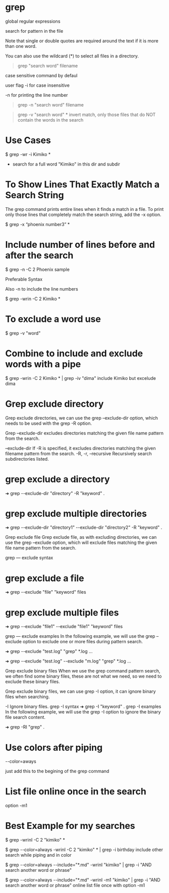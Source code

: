# grep 
global regular expressions

search for pattern in the file

Note that single or double quotes are required around the text if it is more than one word.

You can also use the wildcard (*) to select all files in a directory.

> grep "search word" filename

case sensitive command by defaul

user flag -i for case insensitive

-n for printing the line number

> grep -n "search word" filename

> grep -v "search word" * 
invert match, only those files that do NOT contain the words in the search

# Use Cases

$ grep -wr -i Kimiko *
- search for a full word "Kimiko" in this dir and subdir 

# To Show Lines That Exactly Match a Search String
The grep command prints entire lines when it finds a match in a file. To print only those lines that completely match the search string, add the -x option.

$ grep -x “phoenix number3” *

# Include number of lines before and after the search 

$ grep -n -C 2 Phoenix sample

Preferable Syntax

Also
-n to include the line numbers

$ grep -wrin -C 2 Kimiko *

# To exclude a word use
$ grep -v "word"

# Combine to include and exclude words with a pipe

$ grep -wrin -C 2 Kimiko * | grep -iv "dima"
include Kimiko but excelude dima 

# Grep exclude directory

Grep exclude directories, we can use the grep –exclude-dir option, which needs to be used with the grep -R option.

Grep –exclude-dir excludes directories matching the given file name pattern from the search.

–exclude-dir
If -R is specified, it excludes directories matching the given filename pattern from the search.
-R, -r, –recursive
Recursively search subdirectories listed.

# grep exclude a directory
➜  grep --exclude-dir "directory" -R "keyword" .

# grep exclude multiple directories
➜  grep --exclude-dir "directory1" --exclude-dir "directory2" -R "keyword" .

Grep exclude file
Grep exclude file, as with excluding directories, we can use the grep –exclude option, which will exclude files matching the given file name pattern from the search.

grep — exclude syntax

# grep exclude a file
➜  grep --exclude "file" "keyword" files

# grep exclude multiple files
➜  grep --exclude "file1" --exclude "file1" "keyword" files

grep — exclude examples
In the following example, we will use the grep –exclude option to exclude one or more files during pattern search.

➜ grep --exclude "test.log" "grep" *.log
...

➜ grep --exclude "test.log" --exclude "m.log" "grep" *.log
...

Grep exclude binary files
When we use the grep command pattern search, we often find some binary files, these are not what we need, so we need to exclude these binary files.

Grep exclude binary files, we can use grep -I option, it can ignore binary files when searching.

-I Ignore binary files.
grep -I syntax
➜ grep -I "keyword" .
grep -I examples
In the following example, we will use the grep -I option to ignore the binary file search content.

➜ grep -RI "grep" .

# Use colors after piping
--color=aways

just add this to the begining of the grep command

# List file online once in the search
option -m1


# Best Example for my searches

$ grep -wrinI -C 2 "kimiko" *

$ grep --color=always -wrinI -C 2 "kimiko" * | grep -i birthday
include other search while piping and in color

$ grep --color=always --include="*.md" -wrinI "kimiko" | grep -i "AND search another word or phrase"

$ grep --color=always --include="*.md" -wrinI -m1 "kimiko" | grep -i "AND search another word or phrase"
online list file once with option -m1





